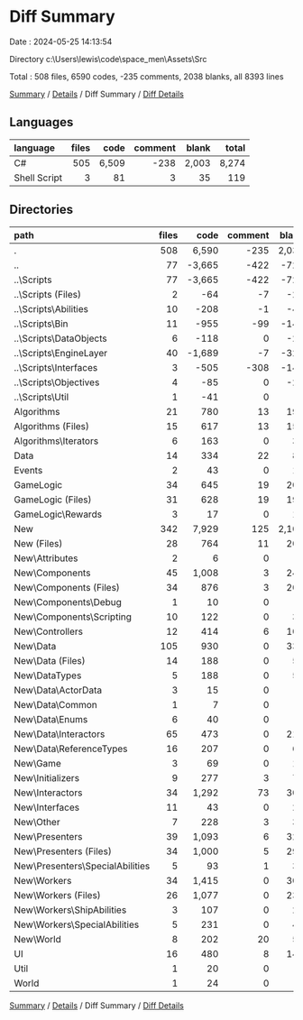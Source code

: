 # Diff Summary

Date : 2024-05-25 14:13:54

Directory c:\\Users\\lewis\\code\\space_men\\Assets\\Src

Total : 508 files,  6590 codes, -235 comments, 2038 blanks, all 8393 lines

[Summary](results.md) / [Details](details.md) / Diff Summary / [Diff Details](diff-details.md)

## Languages
| language | files | code | comment | blank | total |
| :--- | ---: | ---: | ---: | ---: | ---: |
| C# | 505 | 6,509 | -238 | 2,003 | 8,274 |
| Shell Script | 3 | 81 | 3 | 35 | 119 |

## Directories
| path | files | code | comment | blank | total |
| :--- | ---: | ---: | ---: | ---: | ---: |
| . | 508 | 6,590 | -235 | 2,038 | 8,393 |
| .. | 77 | -3,665 | -422 | -729 | -4,816 |
| ..\\Scripts | 77 | -3,665 | -422 | -729 | -4,816 |
| ..\\Scripts (Files) | 2 | -64 | -7 | -23 | -94 |
| ..\\Scripts\\Abilities | 10 | -208 | -1 | -46 | -255 |
| ..\\Scripts\\Bin | 11 | -955 | -99 | -142 | -1,196 |
| ..\\Scripts\\DataObjects | 6 | -118 | 0 | -22 | -140 |
| ..\\Scripts\\EngineLayer | 40 | -1,689 | -7 | -322 | -2,018 |
| ..\\Scripts\\Interfaces | 3 | -505 | -308 | -148 | -961 |
| ..\\Scripts\\Objectives | 4 | -85 | 0 | -21 | -106 |
| ..\\Scripts\\Util | 1 | -41 | 0 | -5 | -46 |
| Algorithms | 21 | 780 | 13 | 195 | 988 |
| Algorithms (Files) | 15 | 617 | 13 | 158 | 788 |
| Algorithms\\Iterators | 6 | 163 | 0 | 37 | 200 |
| Data | 14 | 334 | 22 | 83 | 439 |
| Events | 2 | 43 | 0 | 16 | 59 |
| GameLogic | 34 | 645 | 19 | 209 | 873 |
| GameLogic (Files) | 31 | 628 | 19 | 199 | 846 |
| GameLogic\\Rewards | 3 | 17 | 0 | 10 | 27 |
| New | 342 | 7,929 | 125 | 2,102 | 10,156 |
| New (Files) | 28 | 764 | 11 | 209 | 984 |
| New\\Attributes | 2 | 6 | 0 | 2 | 8 |
| New\\Components | 45 | 1,008 | 3 | 244 | 1,255 |
| New\\Components (Files) | 34 | 876 | 3 | 206 | 1,085 |
| New\\Components\\Debug | 1 | 10 | 0 | 3 | 13 |
| New\\Components\\Scripting | 10 | 122 | 0 | 35 | 157 |
| New\\Controllers | 12 | 414 | 6 | 101 | 521 |
| New\\Data | 105 | 930 | 0 | 338 | 1,268 |
| New\\Data (Files) | 14 | 188 | 0 | 50 | 238 |
| New\\DataTypes | 5 | 188 | 0 | 54 | 242 |
| New\\Data\\ActorData | 3 | 15 | 0 | 0 | 15 |
| New\\Data\\Common | 1 | 7 | 0 | 3 | 10 |
| New\\Data\\Enums | 6 | 40 | 0 | 9 | 49 |
| New\\Data\\Interactors | 65 | 473 | 0 | 213 | 686 |
| New\\Data\\ReferenceTypes | 16 | 207 | 0 | 63 | 270 |
| New\\Game | 3 | 69 | 0 | 19 | 88 |
| New\\Initializers | 9 | 277 | 3 | 77 | 357 |
| New\\Interactors | 34 | 1,292 | 73 | 309 | 1,674 |
| New\\Interfaces | 11 | 43 | 0 | 23 | 66 |
| New\\Other | 7 | 228 | 3 | 36 | 267 |
| New\\Presenters | 39 | 1,093 | 6 | 329 | 1,428 |
| New\\Presenters (Files) | 34 | 1,000 | 5 | 292 | 1,297 |
| New\\Presenters\\SpecialAbilities | 5 | 93 | 1 | 37 | 131 |
| New\\Workers | 34 | 1,415 | 0 | 304 | 1,719 |
| New\\Workers (Files) | 26 | 1,077 | 0 | 237 | 1,314 |
| New\\Workers\\ShipAbilities | 3 | 107 | 0 | 23 | 130 |
| New\\Workers\\SpecialAbilities | 5 | 231 | 0 | 44 | 275 |
| New\\World | 8 | 202 | 20 | 57 | 279 |
| UI | 16 | 480 | 8 | 147 | 635 |
| Util | 1 | 20 | 0 | 6 | 26 |
| World | 1 | 24 | 0 | 9 | 33 |

[Summary](results.md) / [Details](details.md) / Diff Summary / [Diff Details](diff-details.md)